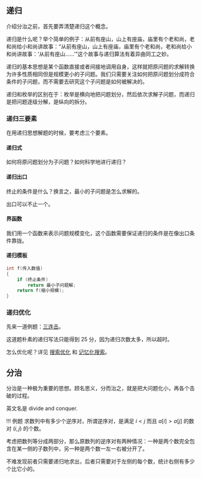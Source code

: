 ## 递归

介绍分治之前，首先要弄清楚递归这个概念。

递归是什么呢？举个简单的例子：从前有座山，山上有座庙，庙里有个老和尚，老和尚给小和尚讲故事：“从前有座山，山上有座庙，庙里有个老和尚，老和尚给小和尚讲故事：‘从前有座山......’”这个故事与递归算法有着异曲同工之妙。

递归的基本思想是某个函数直接或者间接地调用自身，这样就把原问题的求解转换为许多性质相同但是规模更小的子问题。我们只需要关注如何把原问题划分成符合条件的子问题，而不需要去研究这个子问题是如何被解决的。

递归和枚举的区别在于：枚举是横向地把问题划分，然后依次求解子问题，而递归是把问题逐级分解，是纵向的拆分。

### 递归三要素

在用递归思想解题的时候，要考虑三个要素。

#### 递归式

如何将原问题划分为子问题？如何科学地进行递归？

#### 递归出口

终止的条件是什么？换言之，最小的子问题是怎么求解的。

出口可以不止一个。

#### 界函数

我们用一个函数来表示问题规模变化，这个函数需要保证递归的条件是在像出口条件靠拢。

#### 递归模板

```c++
int f(传入数值)
{
    if (终止条件)
        return 最小子问题解;
    return f(缩小规模);
}
```

### 递归优化

先来一道例题：[三连击](https://www.luogu.org/problemnew/show/P1028)。

这道题朴素的递归写法只能得到 25 分，因为递归次数太多，所以超时。

怎么优化呢？详见 [搜索优化](/search/optimization) 和 [记忆化搜索](/dp/memo/)。

## 分治

分治是一种极为重要的思想。顾名思义，分而治之，就是把大问题化小，再各个击破的过程。

英文名是 divide and conquer.

!!! 例题
    求数列中有多少个逆序对，所谓逆序对，是满足 $i < j$ 而且 $a[i] > a[j]$ 的数对 $(i, j)$ 的个数。

考虑把数列等分成两部分，那么原数列的逆序对有两种情况：一种是两个数完全包含在某一侧的子数列中，另一种是两个数一左一右被分开了。

不难发现前者只需要递归地求出，后者只需要对于左侧的每个数，统计右侧有多少个比它小的。

